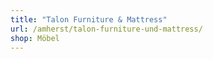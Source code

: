 ```yaml
---
title: "Talon Furniture & Mattress"
url: /amherst/talon-furniture-und-mattress/
shop: Möbel
---
```

